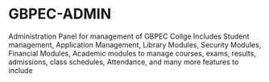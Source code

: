 # GBPEC-ADMIN
Administration Panel for management of GBPEC Collge Includes Student management, Application Management, Library Modules, Security Modules, Financial Modules,  Academic modules to manage courses, exams, results, admissions, class schedules, Attendance, and  many more features to include  
